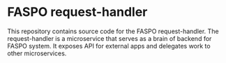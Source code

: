 # FASPO request-handler

This repository contains source code for the FASPO request-handler. The request-handler is a microservice 
that serves as a brain of backend for FASPO system. It exposes API for external apps and delegates work to 
other microservices.
